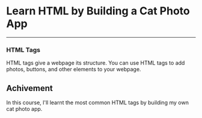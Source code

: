 # Learn HTML by Building a Cat Photo App
<hr>

### HTML Tags
HTML tags give a webpage its structure. You can use HTML tags to add photos, buttons, and other elements to your webpage.

## Achivement
In this course, I'll learnt the most common HTML tags by building my own cat photo app.
